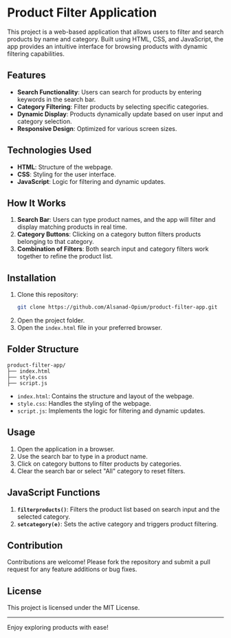 
# Product Filter Application

This project is a web-based application that allows users to filter and search products by name and category. Built using HTML, CSS, and JavaScript, the app provides an intuitive interface for browsing products with dynamic filtering capabilities.

## Features

- **Search Functionality**: Users can search for products by entering keywords in the search bar.
- **Category Filtering**: Filter products by selecting specific categories.
- **Dynamic Display**: Products dynamically update based on user input and category selection.
- **Responsive Design**: Optimized for various screen sizes.

## Technologies Used

- **HTML**: Structure of the webpage.
- **CSS**: Styling for the user interface.
- **JavaScript**: Logic for filtering and dynamic updates.

## How It Works

1. **Search Bar**: Users can type product names, and the app will filter and display matching products in real time.
2. **Category Buttons**: Clicking on a category button filters products belonging to that category.
3. **Combination of Filters**: Both search input and category filters work together to refine the product list.

## Installation

1. Clone this repository:
   ```bash
   git clone https://github.com/Alsanad-Opium/product-filter-app.git
2.  Open the project folder.
3.  Open the `index.html` file in your preferred browser.

## Folder Structure



    product-filter-app/
    ├── index.html
    ├── style.css
    ├── script.js 

-   `index.html`: Contains the structure and layout of the webpage.
-   `style.css`: Handles the styling of the webpage.
-   `script.js`: Implements the logic for filtering and dynamic updates.

## Usage

1.  Open the application in a browser.
2.  Use the search bar to type in a product name.
3.  Click on category buttons to filter products by categories.
4.  Clear the search bar or select "All" category to reset filters.

## JavaScript Functions

1.  **`filterproducts()`**: Filters the product list based on search input and the selected category.
2.  **`setcategory(e)`**: Sets the active category and triggers product filtering.

## Contribution

Contributions are welcome! Please fork the repository and submit a pull request for any feature additions or bug fixes.

## License

This project is licensed under the MIT License.

----------

Enjoy exploring products with ease!





